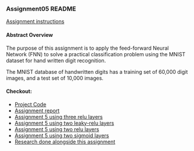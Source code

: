 ### Assignment05 README

[Assignment instructions](HA5.docx)

#### Abstract Overview

The purpose of this assignment is to apply the feed-forward Neural Network (FNN) to solve a practical classification problem using the MNIST dataset for hand written digit recognition.   

The MNIST database of handwritten digits has a training set of 60,000 digit images, and a test set of 10,000 images. 

#### Checkout:
- [Project Code](.)
- [Assignment report](ha5report.docx)
- [Assignment 5 using three relu layers](three_layer_relu.py)
- [Assignment 5 using two leaky-relu layers](two_layer_leaky_relu.py)
- [Assignment 5 using two relu layers](two_layer_relu.py)
- [Assignment 5 using two sigmoid layers](two_layer_sigmoid.py)
- [Research done alongside this assignment](../../Research/)